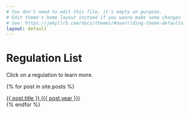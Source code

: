 ```yaml
---
# You don't need to edit this file, it's empty on purpose.
# Edit theme's home layout instead if you wanna make some changes
# See: https://jekyllrb.com/docs/themes/#overriding-theme-defaults
layout: default
---
```


<h1>Regulation List</h1>

Click on a regulation to learn more.

{% for post in site.posts %}
<div class="border-style">
<a href="{{ post.url }}">{{ post.title }} ({{ post.year }})</a>
</div>
{% endfor %}
